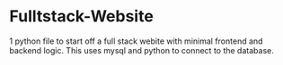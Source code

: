 # Fulltstack-Website
1 python file to start off a full stack webite with minimal frontend and backend logic. This uses mysql and python to connect to the database. 
